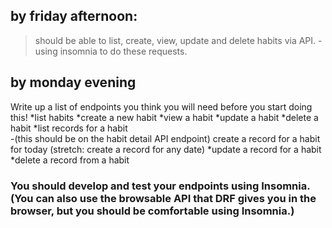 ## by friday afternoon:
>should be able to list, create, view, update and delete habits via API.
-using insomnia to do these requests.
## by monday evening

Write up a list of endpoints you think you will need before you start doing this!
*list habits
*create a new habit
*view a habit
*update a habit
*delete a habit
*list records for a habit       
-(this should be on the habit detail API endpoint)
create a record for a habit for today (stretch: create a record for any date)
*update a record for a habit
*delete a record from a habit

### You should develop and test your endpoints using Insomnia. (You can also use the browsable API that DRF gives you in the browser, but you should be comfortable using Insomnia.)